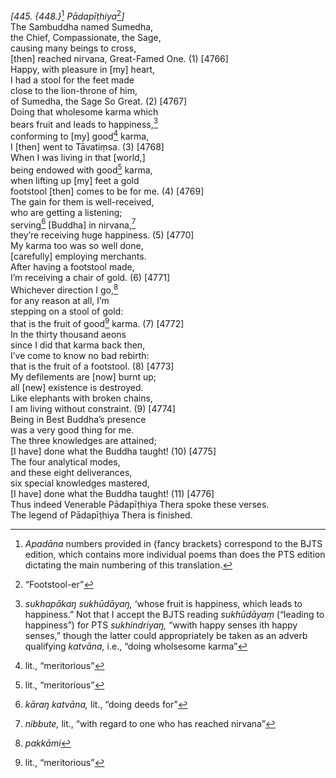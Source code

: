 *\[445. {448.}*[^1] *Pādapīṭhiya*[^2]*\]*  
The Sambuddha named Sumedha,  
the Chief, Compassionate, the Sage,  
causing many beings to cross,  
\[then\] reached nirvana, Great-Famed One. (1) \[4766\]  
Happy, with pleasure in \[my\] heart,  
I had a stool for the feet made  
close to the lion-throne of him,  
of Sumedha, the Sage So Great. (2) \[4767\]  
Doing that wholesome karma which  
bears fruit and leads to happiness,[^3]  
conforming to \[my\] good[^4] karma,  
I \[then\] went to Tāvatiṃsa. (3) \[4768\]  
When I was living in that \[world,\]  
being endowed with good[^5] karma,  
when lifting up \[my\] feet a gold  
footstool \[then\] comes to be for me. (4) \[4769\]  
The gain for them is well-received,  
who are getting a listening;  
serving[^6] \[Buddha\] in nirvana,[^7]  
they’re receiving huge happiness. (5) \[4770\]  
My karma too was so well done,  
\[carefully\] employing merchants.  
After having a footstool made,  
I’m receiving a chair of gold. (6) \[4771\]  
Whichever direction I go,[^8]  
for any reason at all, I’m  
stepping on a stool of gold:  
that is the fruit of good[^9] karma. (7) \[4772\]  
In the thirty thousand aeons  
since I did that karma back then,  
I’ve come to know no bad rebirth:  
that is the fruit of a footstool. (8) \[4773\]  
My defilements are \[now\] burnt up;  
all \[new\] existence is destroyed.  
Like elephants with broken chains,  
I am living without constraint. (9) \[4774\]  
Being in Best Buddha’s presence  
was a very good thing for me.  
The three knowledges are attained;  
\[I have\] done what the Buddha taught! (10) \[4775\]  
The four analytical modes,  
and these eight deliverances,  
six special knowledges mastered,  
\[I have\] done what the Buddha taught! (11) \[4776\]  
Thus indeed Venerable Pādapīṭhiya Thera spoke these verses.  
The legend of Pādapīṭhiya Thera is finished.  
[^1]: *Apadāna* numbers provided in {fancy brackets} correspond to the
    BJTS edition, which contains more individual poems than does the PTS
    edition dictating the main numbering of this translation.  
[^2]: “Footstool-er”  
[^3]: *sukhapākaŋ sukhūdāyaŋ,* ‘whose fruit is happiness, which leads to
    happiness.” Not that I accept the BJTS reading *sukhūdāyaṃ*
    (“leading to happiness”) for PTS *sukhindriyaŋ,* “wwith happy senses
    ith happy senses,” though the latter could appropriately be taken as
    an adverb qualifying *katvāna,* i.e., “doing wholsesome karma”  
[^4]: lit., “meritorious”  
[^5]: lit., “meritorious”  
[^6]: *kāraŋ katvāna,* lit., “doing deeds for”  
[^7]: *nibbute,* lit., “with regard to one who has reached nirvana”  
[^8]: *pakkāmi*  
[^9]: lit., “meritorious”
